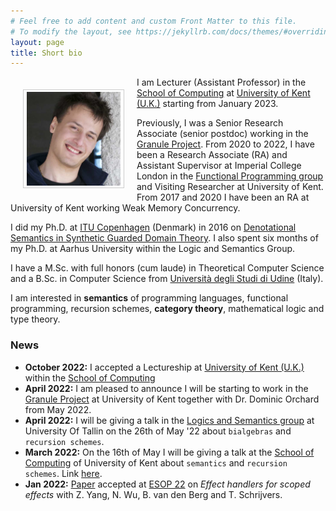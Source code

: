```yaml
---
# Feel free to add content and custom Front Matter to this file.
# To modify the layout, see https://jekyllrb.com/docs/themes/#overriding-theme-defaults
layout: page
title: Short bio
---
```


<img src="/assets/images/now.jpg" alt="Smiley face"
style="float:left;width:150px;height:150px;padding:3px 5px;border:1.5px solid
#ccc;margin:20px;"> I am Lecturer (Assistant Professor) in the [School of Computing](https://www.kent.ac.uk/computing) at [University of Kent (U.K.)](https://www.kent.ac.uk) starting from January 2023. 

Previously, I was a Senior Research Associate
(senior postdoc) working in the [Granule
Project](https://granule-project.github.io). From 2020 to 2022, I have been a Research Associate (RA) and Assistant Supervisor at Imperial College London in the
[Functional Programming group](https://fp.doc.ic.ac.uk) and Visiting Researcher
at University of Kent. From 2017 and 2020 I have been an RA at University of
Kent working Weak Memory Concurrency.

I did my Ph.D. at [ITU Copenhagen](https://www.itu.dk) (Denmark) in 2016 on [Denotational Semantics in Synthetic Guarded Domain Theory](/assets/papers/paviotti-phdthesis.pdf). I also spent six months of my Ph.D. at Aarhus University within the Logic and Semantics Group. 

I have a M.Sc. with full honors (cum laude) in Theoretical Computer Science and a B.Sc. in Computer Science from [Università degli Studi di Udine](https://www.uniud.it/it) (Italy).

I am interested in **semantics** of programming languages, functional programming, recursion schemes, **category theory**, mathematical logic and type theory. 

### News
- **October 2022:** I accepted a Lectureship at [University of Kent (U.K.)](https://www.kent.ac.uk) within the [School of Computing](https://www.kent.ac.uk/computing)
- **April 2022:** I am pleased to announce I will be starting to work in the [Granule Project](https://granule-project.github.io) at University of Kent together with Dr. Dominic Orchard from May 2022. 
- **April 2022:** I will be giving a talk in the [Logics and Semantics group](https://cs.ioc.ee/lsg/tsem/) at University Of Tallin on the 26th of May '22 about `bialgebras` and `recursion schemes`.
- **March 2022:** On the 16th of May I will be giving a talk at the [School of Computing](https://www.kent.ac.uk/computing) of University of Kent about `semantics` and `recursion schemes`. Link [here](https://www.kent.ac.uk/events/event/54383/fully-abstract-semantics-with-folds-and-unfolds-marco-paviotti).
- **Jan 2022:** [Paper](https://arxiv.org/abs/2201.10287) accepted at [ESOP 22](https://etaps.org/2022/esop) on *Effect handlers for scoped effects* with Z. Yang, N. Wu, B. van den Berg and T. Schrijvers. 

